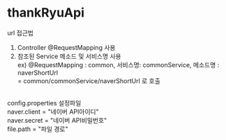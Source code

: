 # thankRyuApi

url 접근법</br>
1. Controller @RequestMapping 사용 </br>
2. 참조된 Service 메소드 및 서비스명 사용</br>
ex) @RequestMapping : common, 서비스명: commonService, 메소드명 : naverShortUrl</br>
= common/commonService/naverShortUrl 로 호출</br></br>

config.properties 설정파일</br>
naver.client = "네이버 API아이디"</br>
naver.secret = "네이버 API비밀번호"</br>
file.path = "파일 경로"</br>
